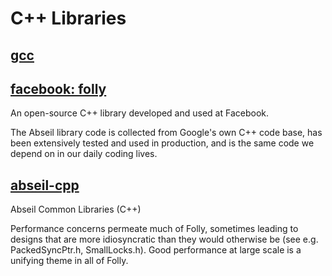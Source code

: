 # C++ Libraries

## [gcc]()

## [facebook: folly](https://github.com/facebook/folly)
An open-source C++ library developed and used at Facebook.

The Abseil library code is collected from Google's own C++ code base, has been extensively tested and used in production, and is the same code we depend on in our daily coding lives.

## [abseil-cpp](https://github.com/abseil/abseil-cpp)
Abseil Common Libraries (C++)

Performance concerns permeate much of Folly, sometimes leading to designs that are more idiosyncratic than they would otherwise be (see e.g. PackedSyncPtr.h, SmallLocks.h). Good performance at large scale is a unifying theme in all of Folly.